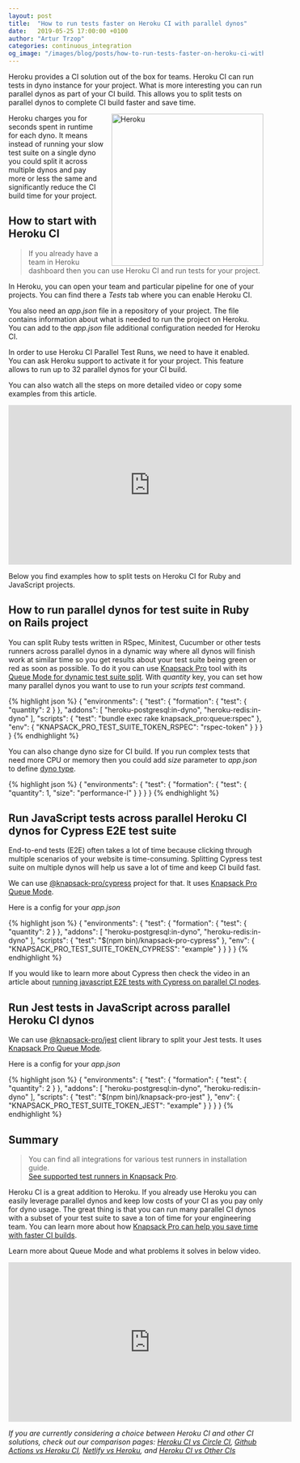 ```yaml
---
layout: post
title:  "How to run tests faster on Heroku CI with parallel dynos"
date:   2019-05-25 17:00:00 +0100
author: "Artur Trzop"
categories: continuous_integration
og_image: "/images/blog/posts/how-to-run-tests-faster-on-heroku-ci-with-parallel-dynos/heroku.jpg"
---
```


Heroku provides a CI solution out of the box for teams. Heroku CI can run tests in dyno instance for your project. What is more interesting you can run parallel dynos as part of your CI build. This allows you to split tests on parallel dynos to complete CI build faster and save time.

<img src="/images/blog/posts/how-to-run-tests-faster-on-heroku-ci-with-parallel-dynos/heroku.jpg" style="width:300px;border:none;box-shadow:none;margin-left: 15px;float:right;" alt="Heroku" />

Heroku charges you for seconds spent in runtime for each dyno. It means instead of running your slow test suite on a single dyno you could split it across multiple dynos and pay more or less the same and significantly reduce the CI build time for your project.

## How to start with Heroku CI

> If you already have a team in Heroku dashboard then you can use Heroku CI and run tests for your project.

In Heroku, you can open your team and particular pipeline for one of your projects. You can find there a <i>Tests</i> tab where you can enable Heroku CI.

You also need an <i>app.json</i> file in a repository of your project. The file contains information about what is needed to run the project on Heroku. You can add to the <i>app.json</i> file additional configuration needed for Heroku CI.

In order to use Heroku CI Parallel Test Runs, we need to have it enabled. You can ask Heroku support to activate it for your project. This feature allows to run up to 32 parallel dynos for your CI build.

You can also watch all the steps on more detailed video or copy some examples from this article.

<iframe width="560" height="315" src="https://www.youtube.com/embed/4lJVzdA11OQ" frameborder="0" allow="accelerometer; autoplay; encrypted-media; gyroscope; picture-in-picture" allowfullscreen></iframe>

Below you find examples how to split tests on Heroku CI for Ruby and JavaScript projects.

## How to run parallel dynos for test suite in Ruby on Rails project

You can split Ruby tests written in RSpec, Minitest, Cucumber or other tests runners across parallel dynos in a dynamic way where all dynos will finish work at similar time so you get results about your test suite being green or red as soon as possible. To do it you can use [Knapsack Pro](https://knapsackpro.com?utm_source=docs_knapsackpro&utm_medium=blog_post&utm_campaign=how-to-run-tests-faster-on-heroku-ci-with-parallel-dynos) tool with its [Queue Mode for dynamic test suite split](https://youtu.be/hUEB1XDKEFY). With <i>quantity</i> key, you can set how many parallel dynos you want to use to run your <i>scripts test</i> command.

{% highlight json %}
{
  "environments": {
    "test": {
      "formation": {
        "test": {
          "quantity": 2
        }
      },
      "addons": [
        "heroku-postgresql:in-dyno",
        "heroku-redis:in-dyno"
      ],
      "scripts": {
        "test": "bundle exec rake knapsack_pro:queue:rspec"
      },
      "env": {
        "KNAPSACK_PRO_TEST_SUITE_TOKEN_RSPEC": "rspec-token"
      }
    }
  }
}
{% endhighlight %}

You can also change dyno size for CI build. If you run complex tests that need more CPU or memory then you could add <i>size</i> parameter to <i>app.json</i> to define [dyno type](https://devcenter.heroku.com/articles/dyno-types).

{% highlight json %}
{
  "environments": {
    "test": {
      "formation": {
        "test": {
          "quantity": 1,
          "size": "performance-l"
        }
      }
   }
}
{% endhighlight %}

## Run JavaScript tests across parallel Heroku CI dynos for Cypress E2E test suite

End-to-end tests (E2E) often takes a lot of time because clicking through multiple scenarios of your website is time-consuming. Splitting Cypress test suite on multiple dynos will help us save a lot of time and keep CI build fast.

We can use [@knapsack-pro/cypress](https://github.com/KnapsackPro/knapsack-pro-cypress) project for that. It uses [Knapsack Pro Queue Mode](https://knapsackpro.com?utm_source=docs_knapsackpro&utm_medium=blog_post&utm_campaign=how-to-run-tests-faster-on-heroku-ci-with-parallel-dynos).

Here is a config for your <i>app.json</i>

{% highlight json %}
{
  "environments": {
    "test": {
      "formation": {
        "test": {
          "quantity": 2
        }
      },
      "addons": [
        "heroku-postgresql:in-dyno",
        "heroku-redis:in-dyno"
      ],
      "scripts": {
        "test": "$(npm bin)/knapsack-pro-cypress"
      },
      "env": {
        "KNAPSACK_PRO_TEST_SUITE_TOKEN_CYPRESS": "example"
      }
    }
  }
}
{% endhighlight %}

If you would like to learn more about Cypress then check the video in an article about [running javascript E2E tests with Cypress on parallel CI nodes](/2018/run-javascript-e2e-tests-faster-with-cypress-on-parallel-ci-nodes).

## Run Jest tests in JavaScript across parallel Heroku CI dynos

We can use [@knapsack-pro/jest](https://github.com/KnapsackPro/knapsack-pro-jest) client library to split your Jest tests. It uses [Knapsack Pro Queue Mode](https://knapsackpro.com?utm_source=docs_knapsackpro&utm_medium=blog_post&utm_campaign=how-to-run-tests-faster-on-heroku-ci-with-parallel-dynos).

Here is a config for your <i>app.json</i>

{% highlight json %}
{
  "environments": {
    "test": {
      "formation": {
        "test": {
          "quantity": 2
        }
      },
      "addons": [
        "heroku-postgresql:in-dyno",
        "heroku-redis:in-dyno"
      ],
      "scripts": {
        "test": "$(npm bin)/knapsack-pro-jest"
      },
      "env": {
        "KNAPSACK_PRO_TEST_SUITE_TOKEN_JEST": "example"
      }
    }
  }
}
{% endhighlight %}

## Summary

> You can find all integrations for various test runners in installation guide.<br>
> [See supported test runners in Knapsack Pro](/).

Heroku CI is a great addition to Heroku. If you already use Heroku you can easily leverage parallel dynos and keep low costs of your CI as you pay only for dyno usage. The great thing is that you can run many parallel CI dynos with a subset of your test suite to save a ton of time for your engineering team. You can learn more about how [Knapsack Pro can help you save time with faster CI builds](https://knapsackpro.com?utm_source=docs_knapsackpro&utm_medium=blog_post&utm_campaign=how-to-run-tests-faster-on-heroku-ci-with-parallel-dynos).

Learn more about Queue Mode and what problems it solves in below video.

<iframe width="560" height="315" src="https://www.youtube.com/embed/hUEB1XDKEFY" frameborder="0" allow="accelerometer; autoplay; encrypted-media; gyroscope; picture-in-picture" allowfullscreen></iframe>

<i>If you are currently considering a choice between Heroku CI and other CI solutions, check out our comparison pages: [Heroku CI vs Circle CI](https://knapsackpro.com/ci_comparisons/heroku-ci/vs/circle-ci?utm_source=docs_knapsackpro&utm_medium=blog_post&utm_campaign=how-to-run-tests-faster-on-heroku-ci-with-parallel-dynos), [Github Actions vs Heroku CI](https://knapsackpro.com/ci_comparisons/github-actions/vs/heroku-ci?utm_source=docs_knapsackpro&utm_medium=blog_post&utm_campaign=how-to-run-tests-faster-on-heroku-ci-with-parallel-dynos), [Netlify vs Heroku](https://knapsackpro.com/ci_comparisons/netlify-build/vs/heroku-ci?utm_source=docs_knapsackpro&utm_medium=blog_post&utm_campaign=how-to-run-tests-faster-on-heroku-ci-with-parallel-dynos), and [Heroku CI vs Other CIs](https://knapsackpro.com/ci_comparisons/?utm_source=docs_knapsackpro&utm_medium=blog_post&utm_campaign=how-to-run-tests-faster-on-heroku-ci-with-parallel-dynos#heroku-ci)</i>
